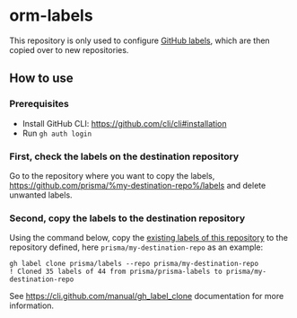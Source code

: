 # orm-labels

This repository is only used to configure [GitHub labels](../../labels), which are then copied over to new repositories.

## How to use


### Prerequisites

- Install GitHub CLI: https://github.com/cli/cli#installation
- Run `gh auth login`

### First, check the labels on the destination repository
 
Go to the repository where you want to copy the labels, https://github.com/prisma/%my-destination-repo%/labels and delete unwanted labels.

### Second, copy the labels to the destination repository

Using the command below, copy the [existing labels of this repository](../../labels) to the repository defined, here `prisma/my-destination-repo` as an example:

```
gh label clone prisma/labels --repo prisma/my-destination-repo
! Cloned 35 labels of 44 from prisma/prisma-labels to prisma/my-destination-repo
```

See https://cli.github.com/manual/gh_label_clone documentation for more information.
